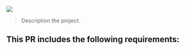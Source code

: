 ![](https://img.shields.io/badge/Microverse-blueviolet)

> Description the project.

## This PR includes the following requirements: